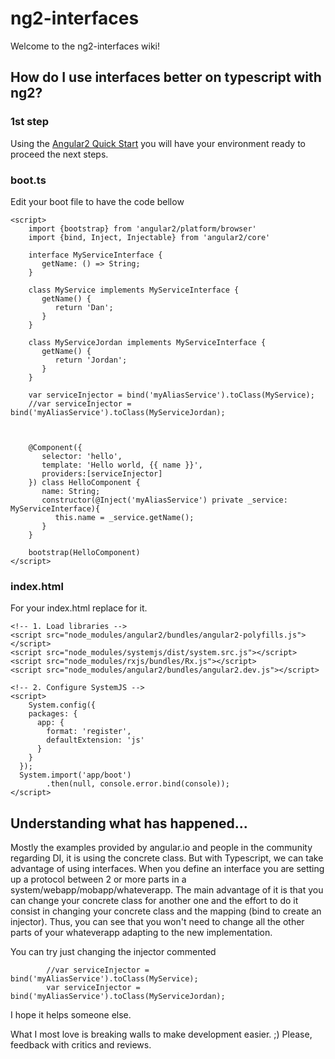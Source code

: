 # ng2-interfaces

Welcome to the ng2-interfaces wiki!

## How do I use interfaces better on typescript with ng2?

### 1st step
Using the [Angular2 Quick Start](https://angular.io/docs/ts/latest/quickstart.html) you will have your environment ready to proceed the next steps.

### boot.ts
Edit your boot file to have the code bellow


<html>
<head>
    <title>Boot.ts</title>

    <script>
        import {bootstrap} from 'angular2/platform/browser'
        import {bind, Inject, Injectable} from 'angular2/core'
        
        interface MyServiceInterface {
           getName: () => String;
        }
        
        class MyService implements MyServiceInterface {
           getName() {
              return 'Dan';
           }
        }

        class MyServiceJordan implements MyServiceInterface {
           getName() {
              return 'Jordan';
           }
        }

        var serviceInjector = bind('myAliasService').toClass(MyService);
        //var serviceInjector = bind('myAliasService').toClass(MyServiceJordan);
        
        
        
        @Component({
           selector: 'hello',
           template: 'Hello world, {{ name }}',
           providers:[serviceInjector]
        }) class HelloComponent {
           name: String;
           constructor(@Inject('myAliasService') private _service: MyServiceInterface){
              this.name = _service.getName();
           }   
        }
        
        bootstrap(HelloComponent)
    </script>

</head>
<body>
    
</body>

</html>


### index.html
For your index.html replace for it.

<html>
<head>
    <title>Angular 2 QuickStart</title>

    <!-- 1. Load libraries -->
    <script src="node_modules/angular2/bundles/angular2-polyfills.js"></script>
    <script src="node_modules/systemjs/dist/system.src.js"></script>
    <script src="node_modules/rxjs/bundles/Rx.js"></script>
    <script src="node_modules/angular2/bundles/angular2.dev.js"></script>

    <!-- 2. Configure SystemJS -->
    <script>
        System.config({
        packages: {        
          app: {
            format: 'register',
            defaultExtension: 'js'
          }
        }
      });
      System.import('app/boot')
            .then(null, console.error.bind(console));
    </script>

</head>
<body>
    <hello></hello>
</body>

</html>


## Understanding what has happened...

Mostly the examples provided by angular.io and people in the community regarding DI, it is using the concrete class. But with Typescript, we can take advantage of using interfaces. When you define an interface you are setting up a protocol between 2 or more parts in a system/webapp/mobapp/whateverapp. The main advantage of it is that you can change your concrete class for another one and the effort to do it consist in changing your concrete class and the mapping (bind to create an injector). Thus, you can see that you won't need to change all the other parts of your whateverapp adapting to the new implementation.

You can try just changing the injector commented

        
            //var serviceInjector = bind('myAliasService').toClass(MyService);
            var serviceInjector = bind('myAliasService').toClass(MyServiceJordan);



I hope it helps someone else.


What I most love is breaking walls to make development easier. ;)
Please, feedback with critics and reviews. 
